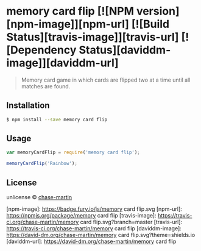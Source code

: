 # memory card flip [![NPM version][npm-image]][npm-url] [![Build Status][travis-image]][travis-url] [![Dependency Status][daviddm-image]][daviddm-url]
> Memory card game in which cards are flipped two at a time until all matches are found.

## Installation

```sh
$ npm install --save memory card flip
```

## Usage

```js
var memoryCardFlip = require('memory card flip');

memoryCardFlip('Rainbow');
```
## License

unlicense © [chase-martin]()


[npm-image]: https://badge.fury.io/js/memory card flip.svg
[npm-url]: https://npmjs.org/package/memory card flip
[travis-image]: https://travis-ci.org/chase-martin/memory card flip.svg?branch=master
[travis-url]: https://travis-ci.org/chase-martin/memory card flip
[daviddm-image]: https://david-dm.org/chase-martin/memory card flip.svg?theme=shields.io
[daviddm-url]: https://david-dm.org/chase-martin/memory card flip
